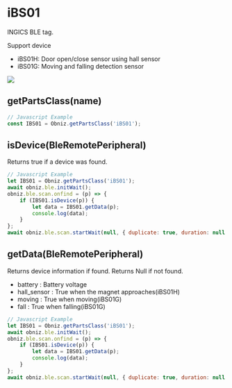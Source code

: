 # iBS01
INGICS BLE tag.

Support device

- iBS01H: Door open/close sensor using hall sensor
- iBS01G: Moving and falling detection sensor

![](image.jpg)


## getPartsClass(name)

```javascript
// Javascript Example
const IBS01 = Obniz.getPartsClass('iBS01');
```

## isDevice(BleRemotePeripheral)

Returns true if a device was found.

```javascript
// Javascript Example
let IBS01 = Obniz.getPartsClass('iBS01');
await obniz.ble.initWait();
obniz.ble.scan.onfind = (p) => {
    if (IBS01.isDevice(p)) {
        let data = IBS01.getData(p);
        console.log(data);
    }
};
await obniz.ble.scan.startWait(null, { duplicate: true, duration: null });
```

## getData(BleRemotePeripheral)

Returns device information if found. Returns Null if not found.

- battery : Battery voltage
- hall_sensor : True when the magnet approaches(iBS01H)
- moving : True when moving(iBS01G)
- fall : True when falling(iBS01G)


```javascript
// Javascript Example
let IBS01 = Obniz.getPartsClass('iBS01');
await obniz.ble.initWait();
obniz.ble.scan.onfind = (p) => {
    if (IBS01.isDevice(p)) {
        let data = IBS01.getData(p);
        console.log(data);
    }
};
await obniz.ble.scan.startWait(null, { duplicate: true, duration: null });
```
